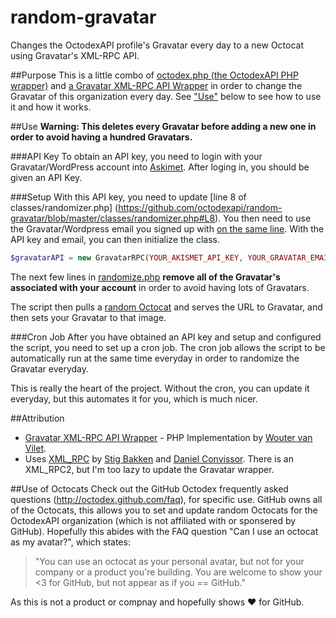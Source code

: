 random-gravatar
===============

Changes the OctodexAPI profile's Gravatar every day to a new Octocat using Gravatar's XML-RPC API.

##Purpose
This is a little combo of [octodex.php (the OctodexAPI PHP wrapper)](https;//github.com/octodexapi/octodex.php) and [a Gravatar XML-RPC API Wrapper](http://www.phpclasses.org/package/5700-PHP-Send-requests-to-the-Gravatar-API-about-images.html) in order to change the Gravatar of this organization every day.  See ["Use"](#use) below to see how to use it and how it works.

##Use
**Warning: This deletes every Gravatar before adding a new one in order to avoid having a hundred Gravatars.**

###API Key
To obtain an API key, you need to login with your Gravatar/WordPress account into [Askimet](https://public-api.wordpress.com/oauth2/authorize/?client_id=973&response_type=code&blog_id=0&state=e4e530dd6d63fe7fa7fdacb5f2fabd4211cd309562b4d0358fde7038c5325114&redirect_uri=https%3A%2F%2Fakismet.com%2Fsignup%2F%3Fconnect%3Dyes%26action%3Drequest_access_token%26plan%3Dpersonal&variation=original&jetpack-code&jetpack-user-id=0&action=oauth2-login).  After loging in, you should be given an API Key.  

###Setup
With this API key, you need to update [line 8 of classes/randomizer.php]
(https://github.com/octodexapi/random-gravatar/blob/master/classes/randomizer.php#L8).  You then need to use the Gravatar/Wordpress email you signed up with [on the same line](https://github.com/octodexapi/random-gravatar/blob/master/classes/randomizer.php#L8).  With the API key and email, you can then initialize the class.

```php
$gravatarAPI = new GravatarRPC(YOUR_AKISMET_API_KEY, YOUR_GRAVATAR_EMAIL);
```

The next few lines in [randomize.php](classes/randomize.php) **remove all of the Gravatar's associated with your account** in order to avoid having lots of Gravatars.

The script then pulls a [random Octocat](https://github.com/octodexapi/octodex.php#random-octocat) and serves the URL to Gravatar, and then sets your Gravatar to that image.

###Cron Job
After you have obtained an API key and setup and configured the script, you need to set up a cron job.  The cron job allows the script to be automatically run at the same time everyday in order to randomize the Gravatar everyday.

This is really the heart of the project.  Without the cron, you can update it everyday, but this automates it for you, which is much nicer.

##Attribution
- [Gravatar XML-RPC API Wrapper](http://www.phpclasses.org/package/5700-PHP-Send-requests-to-the-Gravatar-API-about-images.html) - PHP Implementation by [Wouter van Vilet](http://www.interpotential.com).
- Uses [XML_RPC](http://pear.php.net/package/XML_RPC) by [Stig Bakken](http://pear.php.net/user/ssb) and [Daniel Convissor](http://pear.php.net/user/danielc).  There is an XML_RPC2, but I'm too lazy to update the Gravatar wrapper.

##Use of Octocats
Check out the GitHub Octodex frequently asked questions (http://octodex.github.com/faq), for specific use.  GitHub owns all of the Octocats, this allows you to set and update random Octocats for the OctodexAPI organization (which is not affiliated with or sponsered by GitHub).  Hopefully this abides with the FAQ question "Can I use an octocat as my avatar?", which states: 
> "You can use an octocat as your personal avatar, but not for your company or a product you're building. You are welcome to show your <3 for GitHub, but not appear as if you == GitHub."

As this is not a product or compnay and hopefully shows &#x2665; for GitHub.